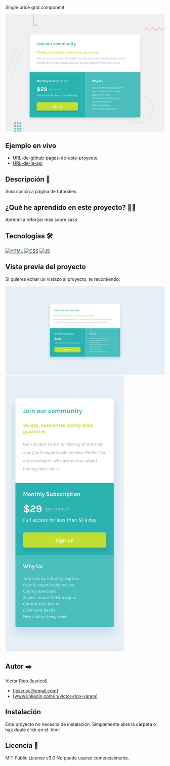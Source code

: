 Single price grid component

![Imagen del proyecto](https://raw.githubusercontent.com/Lesricol/single-price-grid-component/main/design/desktop-preview.jpg)

## Ejemplo en vivo

- [URL-de-github-pages-de-este-proyecto](URL-de-github-pages-de-este-proyecto)
- [URL-de-la-api](URL-de-la-api)

## Descripción 📑

Suscripción a página de tutoriales

## ¿Qué he aprendido en este proyecto? 🙇🏻

Aprendí a reforzar más sobre sass

## Tecnologías 🛠

<!-- Iconos sacados de: https://github.com/hendrasob/badges/blob/master/README.md y https://github.com/alexandresanlim/Badges4-README.md-Profile -->

[![HTML](https://img.shields.io/badge/HTML5-E34F26?style=for-the-badge&logo=html5&logoColor=white)](https://es.wikipedia.org/wiki/HTML5)
[![CSS](https://img.shields.io/badge/CSS3-1572B6?style=for-the-badge&logo=css3&logoColor=white)](https://es.wikipedia.org/wiki/CSS)
[![JS](https://img.shields.io/badge/JavaScript-F7DF1E?style=for-the-badge&logo=javascript&logoColor=black)](https://es.wikipedia.org/wiki/JavaScript)

## Vista previa del proyecto

Si quieres echar un vistazo al proyecto, te recomiendo:

![Captura del proyecto](https://raw.githubusercontent.com/Lesricol/single-price-grid-component/main/design/desktop-design.jpg)
![Captura del proyecto](https://raw.githubusercontent.com/Lesricol/single-price-grid-component/main/design/mobile-design.jpg)

## Autor ✒️

Victor Rico (lesricol)

- [lessricc@gmail.com]
- [www.linkedin.com/in/victor-rico-varela]

## Instalación

Este proyecto no necesita de instalación. Simplemente abre la carpeta o haz doble click en el .html

## Licencia 📄

MIT Public License v3.0
No puede usarse comencialmente.
